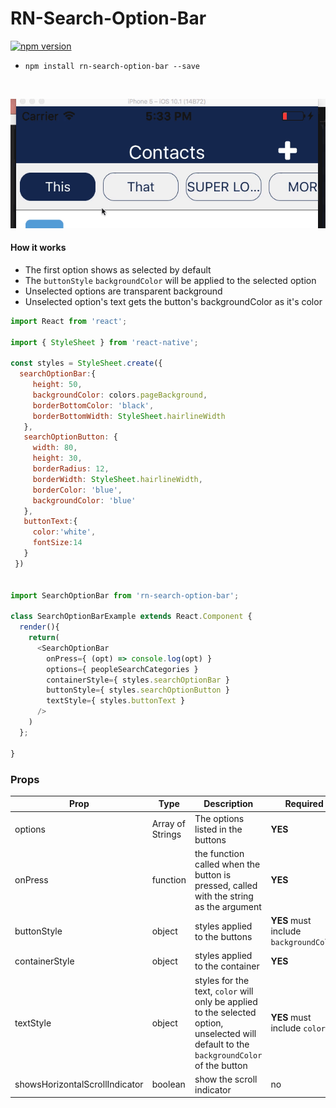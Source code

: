 # RN-Search-Option-Bar
<a href="https://npmjs.org/package/rn-search-option-bar"><img alt="npm version" src="http://img.shields.io/npm/dt/rn-header.svg?style=flat-square"></a>
<br>

* `npm install rn-search-option-bar --save`

<br>


![Example One](./example.gif  "Example gif")


#### How it works

* The first option shows as selected by default
* The `buttonStyle` `backgroundColor` will be applied to the selected option
* Unselected options are transparent background
* Unselected option's text gets the button's backgroundColor as it's color



```js
import React from 'react';

import { StyleSheet } from 'react-native';

const styles = StyleSheet.create({
  searchOptionBar:{
     height: 50,
     backgroundColor: colors.pageBackground,
     borderBottomColor: 'black',
     borderBottomWidth: StyleSheet.hairlineWidth
   },
   searchOptionButton: {
     width: 80,
     height: 30,
     borderRadius: 12,
     borderWidth: StyleSheet.hairlineWidth,
     borderColor: 'blue',
     backgroundColor: 'blue'
   },
   buttonText:{
     color:'white',
     fontSize:14
   }
 })


import SearchOptionBar from 'rn-search-option-bar';

class SearchOptionBarExample extends React.Component {
  render(){
    return(
      <SearchOptionBar
        onPress={ (opt) => console.log(opt) }
        options={ peopleSearchCategories }
        containerStyle={ styles.searchOptionBar }
        buttonStyle={ styles.searchOptionButton }
        textStyle={ styles.buttonText }
      />    
    )
  };

}
```

### Props

| Prop | Type | Description | Required |
| ---  | ---  | ---         | ---      |
| options | Array of Strings | The options listed in the buttons | **YES** |
| onPress | function | the function called when the button is pressed, called with the string as the argument | **YES** |
| buttonStyle | object | styles applied to the buttons | **YES** must include `backgroundColor` |
| containerStyle | object | styles applied to the container | **YES** |
| textStyle | object | styles for the text, `color` will only be applied to the selected option, unselected will default to the `backgroundColor` of the button | **YES** must include `color` |
| showsHorizontalScrollIndicator | boolean | show the scroll indicator | no |
